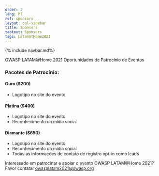 ```yaml
---
order: 2
lang: PT
ref: sponsors
layout: col-sidebar
title: Sponsors
tabtext: Sponsors
tags: LatamAtHome2021
---
```

{% include navbar.md%}


OWASP LATAM@Home 2021 Oportunidades de Patrocínio de Eventos

### Pacotes de Patrocínio:
#### Ouro ($200)
* Logotipo no site do evento

#### Platina ($400)
* Logotipo no site do evento
* Reconhecimento da mídia social

#### Diamante ($650)
* Logotipo no site do evento
* Reconhecimento da mídia social
* Todas as informações de contato de registro opt-in como leads

Interessado em patrocinar e apoiar o evento OWASP LATAM@Home 2021? Favor contatar [owasplatam2021@owasp.org](mailto:owasplatam2021@owasp.org)
